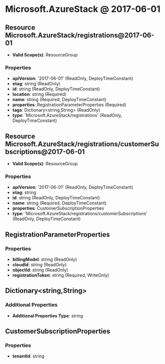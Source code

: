 # Microsoft.AzureStack @ 2017-06-01

## Resource Microsoft.AzureStack/registrations@2017-06-01
* **Valid Scope(s)**: ResourceGroup
### Properties
* **apiVersion**: '2017-06-01' (ReadOnly, DeployTimeConstant)
* **etag**: string (ReadOnly)
* **id**: string (ReadOnly, DeployTimeConstant)
* **location**: string (Required)
* **name**: string (Required, DeployTimeConstant)
* **properties**: RegistrationParameterProperties (Required)
* **tags**: Dictionary<string,String> (ReadOnly)
* **type**: 'Microsoft.AzureStack/registrations' (ReadOnly, DeployTimeConstant)

## Resource Microsoft.AzureStack/registrations/customerSubscriptions@2017-06-01
* **Valid Scope(s)**: ResourceGroup
### Properties
* **apiVersion**: '2017-06-01' (ReadOnly, DeployTimeConstant)
* **etag**: string
* **id**: string (ReadOnly, DeployTimeConstant)
* **name**: string (Required, DeployTimeConstant)
* **properties**: CustomerSubscriptionProperties
* **type**: 'Microsoft.AzureStack/registrations/customerSubscriptions' (ReadOnly, DeployTimeConstant)

## RegistrationParameterProperties
### Properties
* **billingModel**: string (ReadOnly)
* **cloudId**: string (ReadOnly)
* **objectId**: string (ReadOnly)
* **registrationToken**: string (Required, WriteOnly)

## Dictionary<string,String>
### Additional Properties
* **Additional Properties Type**: string

## CustomerSubscriptionProperties
### Properties
* **tenantId**: string

